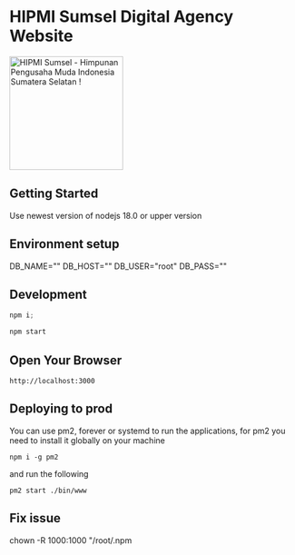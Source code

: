 # HIPMI Sumsel Digital Agency Website

<img loading="lazy" src="https://payungmadinah.id/images/logo-main.svg" alt="HIPMI Sumsel - Himpunan Pengusaha Muda Indonesia Sumatera Selatan !" style="width:200px;"/>

## Getting Started

Use newest version of nodejs 18.0 or upper version

## Environment setup

DB_NAME=""
DB_HOST=""
DB_USER="root"
DB_PASS=""

## Development

```js
npm i;
```

```js
npm start
```

## Open Your Browser

```
http://localhost:3000
```

## Deploying to prod

You can use pm2, forever or systemd to run the applications,
for pm2 you need to install it globally on your machine

```
npm i -g pm2
```

and run the following

```
pm2 start ./bin/www
```


## Fix issue 

chown -R 1000:1000 "/root/.npm
